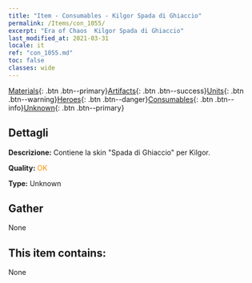 ```yaml
---
title: "Item - Consumables - Kilgor Spada di Ghiaccio"
permalink: /Items/con_1055/
excerpt: "Era of Chaos  Kilgor Spada di Ghiaccio"
last_modified_at: 2021-03-31
locale: it
ref: "con_1055.md"
toc: false
classes: wide
---
```

 [Materials](/it/Items/){: .btn .btn--primary}[Artifacts](/it/Items/Artifacts/){: .btn .btn--success}[Units](/it/Items/Units/){: .btn .btn--warning}[Heroes](/it/Items/Heroes/){: .btn .btn--danger}[Consumables](/it/Items/Consumables/){: .btn .btn--info}[Unknown](/it/Items/Unknown/){: .btn .btn--primary}

## Dettagli
 **Descrizione:** Contiene la skin \"Spada di Ghiaccio\" per Kilgor.

 **Quality:** <span style="color: #FF8C00">OK</span>

 **Type:** Unknown

## Gather

  None

## This item contains:

  None

